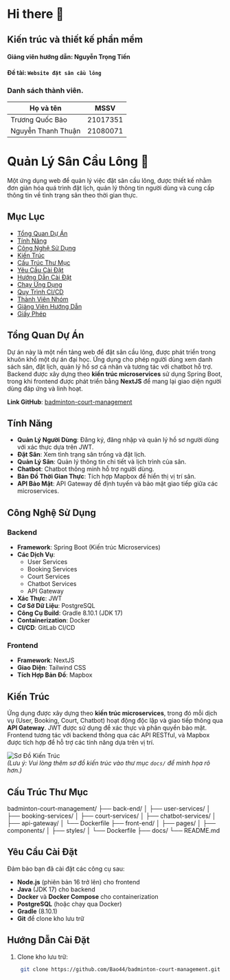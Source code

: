 # Hi there 👋

## Kiến trúc và thiết kế phần mềm

#### Giảng viên hướng dẫn: Nguyễn Trọng Tiến

#### Đề tài: `Website đặt sân cầu lông`

### Danh sách thành viên.

| **Họ và tên**      | **MSSV** |
|-----------------|:-------------------:|
| Trương Quốc Bảo |      21017351       |
| Nguyễn Thanh Thuận|      21080071     |


# Quản Lý Sân Cầu Lông 🏸

Một ứng dụng web để quản lý việc đặt sân cầu lông, được thiết kế nhằm đơn giản hóa quá trình đặt lịch, quản lý thông tin người dùng và cung cấp thông tin về tình trạng sân theo thời gian thực.

## Mục Lục
- [Tổng Quan Dự Án](#tổng-quan-dự-án)
- [Tính Năng](#tính-năng)
- [Công Nghệ Sử Dụng](#công-nghệ-sử-dụng)
- [Kiến Trúc](#kiến-trúc)
- [Cấu Trúc Thư Mục](#cấu-trúc-thư-mục)
- [Yêu Cầu Cài Đặt](#yêu-cầu-cài-đặt)
- [Hướng Dẫn Cài Đặt](#hướng-dẫn-cài-đặt)
- [Chạy Ứng Dụng](#chạy-ứng-dụng)
- [Quy Trình CI/CD](#quy-trình-cicd)
- [Thành Viên Nhóm](#thành-viên-nhóm)
- [Giảng Viên Hướng Dẫn](#giảng-viên-hướng-dẫn)
- [Giấy Phép](#giấy-phép)

## Tổng Quan Dự Án
Dự án này là một nền tảng web để đặt sân cầu lông, được phát triển trong khuôn khổ một dự án đại học. Ứng dụng cho phép người dùng xem danh sách sân, đặt lịch, quản lý hồ sơ cá nhân và tương tác với chatbot hỗ trợ. Backend được xây dựng theo **kiến trúc microservices** sử dụng Spring Boot, trong khi frontend được phát triển bằng **NextJS** để mang lại giao diện người dùng đáp ứng và linh hoạt.

**Link GitHub**: [badminton-court-management](https://github.com/Bao44/badminton-court-management.git)

## Tính Năng
- **Quản Lý Người Dùng**: Đăng ký, đăng nhập và quản lý hồ sơ người dùng với xác thực dựa trên JWT.
- **Đặt Sân**: Xem tình trạng sân trống và đặt lịch.
- **Quản Lý Sân**: Quản lý thông tin chi tiết và lịch trình của sân.
- **Chatbot**: Chatbot thông minh hỗ trợ người dùng.
- **Bản Đồ Thời Gian Thực**: Tích hợp Mapbox để hiển thị vị trí sân.
- **API Bảo Mật**: API Gateway để định tuyến và bảo mật giao tiếp giữa các microservices.

## Công Nghệ Sử Dụng
### Backend
- **Framework**: Spring Boot (Kiến trúc Microservices)
- **Các Dịch Vụ**:
  - User Services
  - Booking Services
  - Court Services
  - Chatbot Services
  - API Gateway
- **Xác Thực**: JWT
- **Cơ Sở Dữ Liệu**: PostgreSQL
- **Công Cụ Build**: Gradle 8.10.1 (JDK 17)
- **Containerization**: Docker
- **CI/CD**: GitLab CI/CD

### Frontend
- **Framework**: NextJS
- **Giao Diện**: Tailwind CSS
- **Tích Hợp Bản Đồ**: Mapbox

## Kiến Trúc
Ứng dụng được xây dựng theo **kiến trúc microservices**, trong đó mỗi dịch vụ (User, Booking, Court, Chatbot) hoạt động độc lập và giao tiếp thông qua **API Gateway**. JWT được sử dụng để xác thực và phân quyền bảo mật. Frontend tương tác với backend thông qua các API RESTful, và Mapbox được tích hợp để hỗ trợ các tính năng dựa trên vị trí.

![Sơ Đồ Kiến Trúc](docs/architecture-diagram.png)  
*(Lưu ý: Vui lòng thêm sơ đồ kiến trúc vào thư mục `docs/` để minh họa rõ hơn.)*

## Cấu Trúc Thư Mục
badminton-court-management/
├── back-end/
│   ├── user-services/
│   ├── booking-services/
│   ├── court-services/
│   ├── chatbot-services/
│   ├── api-gateway/
│   └── Dockerfile
├── front-end/
│   ├── pages/
│   ├── components/
│   ├── styles/
│   └── Dockerfile
├── docs/
└── README.md


## Yêu Cầu Cài Đặt
Đảm bảo bạn đã cài đặt các công cụ sau:
- **Node.js** (phiên bản 16 trở lên) cho frontend
- **Java** (JDK 17) cho backend
- **Docker** và **Docker Compose** cho containerization
- **PostgreSQL** (hoặc chạy qua Docker)
- **Gradle** (8.10.1)
- **Git** để clone kho lưu trữ

## Hướng Dẫn Cài Đặt
1. Clone kho lưu trữ:
   ```bash
    git clone https://github.com/Bao44/badminton-court-management.git
   ```
 